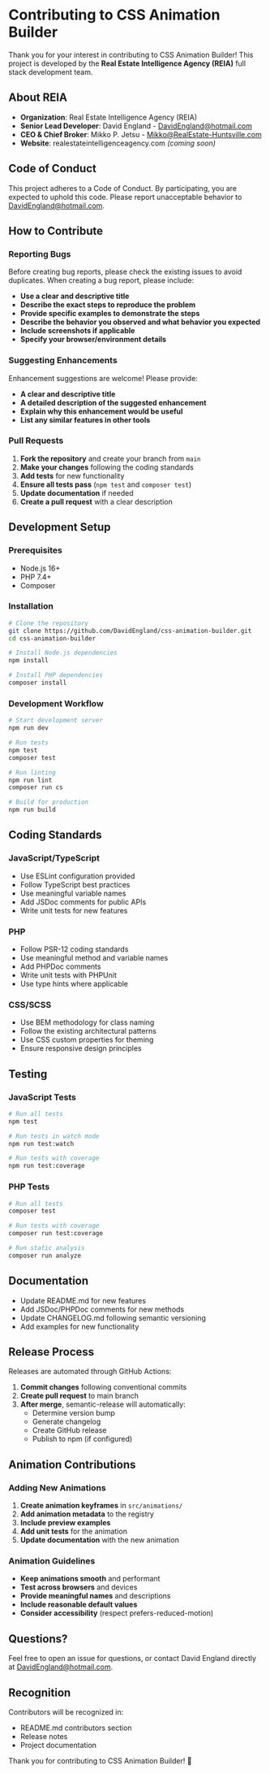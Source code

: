 # Contributing to CSS Animation Builder

Thank you for your interest in contributing to CSS Animation Builder! This project is developed by the **Real Estate Intelligence Agency (REIA)** full stack development team.

## About REIA

- **Organization**: Real Estate Intelligence Agency (REIA)
- **Senior Lead Developer**: David England - DavidEngland@hotmail.com
- **CEO & Chief Broker**: Mikko P. Jetsu - Mikko@RealEstate-Huntsville.com
- **Website**: realestateintelligenceagency.com *(coming soon)*

## Code of Conduct

This project adheres to a Code of Conduct. By participating, you are expected to uphold this code. Please report unacceptable behavior to DavidEngland@hotmail.com.

## How to Contribute

### Reporting Bugs

Before creating bug reports, please check the existing issues to avoid duplicates. When creating a bug report, please include:

- **Use a clear and descriptive title**
- **Describe the exact steps to reproduce the problem**
- **Provide specific examples to demonstrate the steps**
- **Describe the behavior you observed and what behavior you expected**
- **Include screenshots if applicable**
- **Specify your browser/environment details**

### Suggesting Enhancements

Enhancement suggestions are welcome! Please provide:

- **A clear and descriptive title**
- **A detailed description of the suggested enhancement**
- **Explain why this enhancement would be useful**
- **List any similar features in other tools**

### Pull Requests

1. **Fork the repository** and create your branch from `main`
2. **Make your changes** following the coding standards
3. **Add tests** for new functionality
4. **Ensure all tests pass** (`npm test` and `composer test`)
5. **Update documentation** if needed
6. **Create a pull request** with a clear description

## Development Setup

### Prerequisites

- Node.js 16+
- PHP 7.4+
- Composer

### Installation

```bash
# Clone the repository
git clone https://github.com/DavidEngland/css-animation-builder.git
cd css-animation-builder

# Install Node.js dependencies
npm install

# Install PHP dependencies
composer install
```

### Development Workflow

```bash
# Start development server
npm run dev

# Run tests
npm test
composer test

# Run linting
npm run lint
composer run cs

# Build for production
npm run build
```

## Coding Standards

### JavaScript/TypeScript

- Use ESLint configuration provided
- Follow TypeScript best practices
- Use meaningful variable names
- Add JSDoc comments for public APIs
- Write unit tests for new features

### PHP

- Follow PSR-12 coding standards
- Use meaningful method and variable names
- Add PHPDoc comments
- Write unit tests with PHPUnit
- Use type hints where applicable

### CSS/SCSS

- Use BEM methodology for class naming
- Follow the existing architectural patterns
- Use CSS custom properties for theming
- Ensure responsive design principles

## Testing

### JavaScript Tests

```bash
# Run all tests
npm test

# Run tests in watch mode
npm run test:watch

# Run tests with coverage
npm run test:coverage
```

### PHP Tests

```bash
# Run all tests
composer test

# Run tests with coverage
composer run test:coverage

# Run static analysis
composer run analyze
```

## Documentation

- Update README.md for new features
- Add JSDoc/PHPDoc comments for new methods
- Update CHANGELOG.md following semantic versioning
- Add examples for new functionality

## Release Process

Releases are automated through GitHub Actions:

1. **Commit changes** following conventional commits
2. **Create pull request** to main branch
3. **After merge**, semantic-release will automatically:
   - Determine version bump
   - Generate changelog
   - Create GitHub release
   - Publish to npm (if configured)

## Animation Contributions

### Adding New Animations

1. **Create animation keyframes** in `src/animations/`
2. **Add animation metadata** to the registry
3. **Include preview examples**
4. **Add unit tests** for the animation
5. **Update documentation** with the new animation

### Animation Guidelines

- **Keep animations smooth** and performant
- **Test across browsers** and devices
- **Provide meaningful names** and descriptions
- **Include reasonable default values**
- **Consider accessibility** (respect prefers-reduced-motion)

## Questions?

Feel free to open an issue for questions, or contact David England directly at DavidEngland@hotmail.com.

## Recognition

Contributors will be recognized in:
- README.md contributors section
- Release notes
- Project documentation

Thank you for contributing to CSS Animation Builder! 🎨